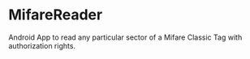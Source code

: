 MifareReader
============

Android App to read any particular sector of a Mifare Classic Tag with authorization rights.